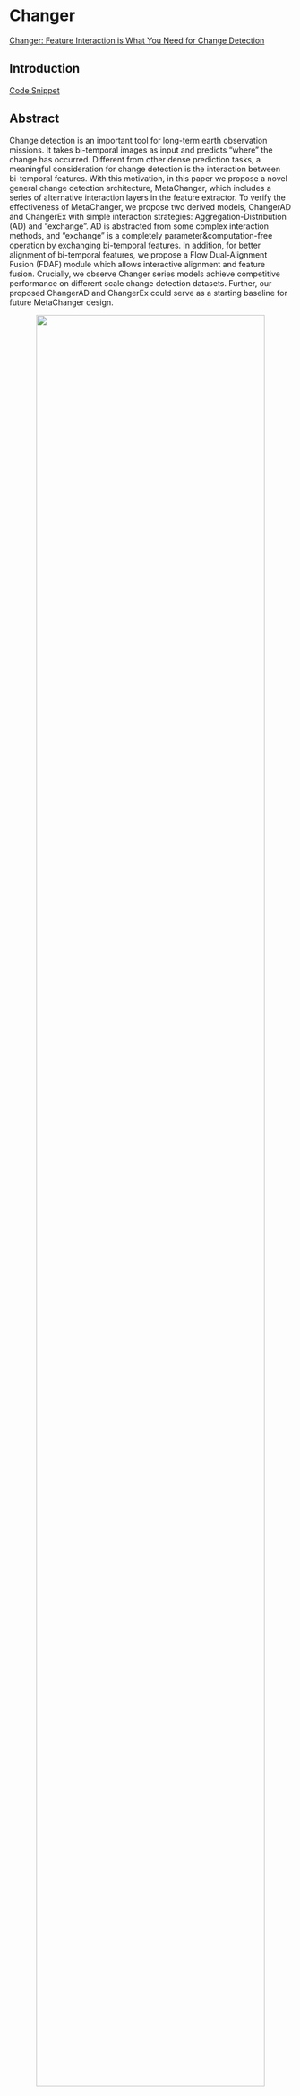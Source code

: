 # Changer

[Changer: Feature Interaction is What You Need for Change Detection](https://arxiv.org/abs/2209.08290)

## Introduction

[Code Snippet](https://github.com/likyoo/open-cd/blob/main/opencd/models/decode_heads/changer.py#L151)

## Abstract
Change detection is an important tool for long-term earth observation missions. It takes bi-temporal images as input and predicts “where” the change has occurred. Different from other dense prediction tasks, a meaningful consideration for change detection is the interaction between bi-temporal features. With this motivation, in this paper we propose a novel general change detection architecture, MetaChanger, which includes a series of alternative interaction layers in the feature extractor. To verify the effectiveness of MetaChanger, we propose two derived models, ChangerAD and ChangerEx with simple interaction strategies: Aggregation-Distribution (AD) and “exchange”. AD is abstracted from some complex interaction methods, and “exchange” is a completely parameter&computation-free operation by exchanging bi-temporal features. In addition, for better alignment of bi-temporal features, we propose a Flow Dual-Alignment Fusion (FDAF) module which allows interactive alignment and feature fusion. Crucially, we observe Changer series models achieve competitive performance on different scale change detection datasets. Further, our proposed ChangerAD and ChangerEx could serve as a starting baseline for future MetaChanger design.

<!-- [IMAGE] -->

<div align=center>
<img src="https://user-images.githubusercontent.com/44317497/192922229-9a9480c2-cb12-42e5-84e6-92ee1df1f775.png" width="90%"/>
</div>

```bibtex
@article{fang2022changer,
  title={Changer: Feature Interaction is What You Need for Change Detection},
  author={Fang, Sheng and Li, Kaiyu and Li, Zhe},
  journal={arXiv preprint arXiv:2209.08290},
  year={2022}
}
```

## Results and models

### S2Looking

|  Method   | Backbone | Crop Size | Lr schd | Mem (GB) | Precision | Recall | F1-Score |  IoU  |                            config                            |                           download                           |
| :-------: | :------: | :-------: | :-----: | :------: | :-------: | :----: | :------: | :---: | :----------------------------------------------------------: | :----------------------------------------------------------: |
| ChangerEx |   r18    |  512x512  |  80000  |    -     |   75.04   | 59.35  |  66.28   | 49.57 | [config](https://github.com/likyoo/open-cd/blob/main/configs/changer/changer_ex_r18_512x512_80k_s2looking.py) | [model](https://drive.google.com/file/d/1yR-ORxgj7Hjm-J83Htv0rQiNc6w8x1Gs/view?usp=sharing) \| [log](https://drive.google.com/file/d/1JWGh_N7GqSi9kodbK_MhRhYON7suJG7u/view?usp=sharing) |
| ChangerEx |   s50    |  512x512  |  80000  |    -     |   74.63   | 61.08  |  67.18   | 50.58 | [config](https://github.com/likyoo/open-cd/blob/main/configs/changer/changer_ex_s50_512x512_80k_s2looking.py) | [model](https://drive.google.com/file/d/1JLZ95FJD32zpTAT3BBvy4YnzFuaC_wXF/view?usp=sharing) \| [log](https://drive.google.com/file/d/1XpMIyVbrFZOVxeMWk3pGIOz6X92UDvzz/view?usp=sharing) |
| ChangerEx |   s101   |  512x512  |  80000  |    -     |   74.40   | 61.95  |  67.61   | 51.07 | [config](https://github.com/likyoo/open-cd/blob/main/configs/changer/changer_ex_s101_512x512_80k_s2looking.py) | [model](https://drive.google.com/file/d/1PevW2rQZILEmPyW6YRxu3D33-GkT1YJ7/view?usp=sharing) \| [log](https://drive.google.com/file/d/1bIaxr-bbKSEyCHg6mo05zoKOm8rXARps/view?usp=sharing) |
| ChangerEx |  MIT-B0  |  512x512  |  80000  |    -     |   73.01   | 62.04  |  67.08   | 50.47 | [config](https://github.com/likyoo/open-cd/blob/main/configs/changer/changer_ex_mit-b0_512x512_80k_s2looking.py) | [model](https://drive.google.com/file/d/1RE2R0aAQkcmXNbJk9ef8z7Cx_UBZW-ur/view?usp=sharing) |



### LEVIR-CD

|  Method   | Backbone | Crop Size | Lr schd | Mem (GB) | Precision | Recall | F1-Score |  IoU  |                            config                            |                           download                           |
| :-------: | :------: | :-------: | :-----: | :------: | :-------: | :----: | :------: | :---: | :----------------------------------------------------------: | :----------------------------------------------------------: |
| ChangerEx |   r18    |  512x512  |  40000  |    -     |   92.86   | 90.78  |  91.81   | 84.86 | [config](https://github.com/likyoo/open-cd/blob/main/configs/changer/changer_ex_r18_512x512_40k_levircd.py) | [model](https://drive.google.com/file/d/1SZ8DBgBryJ63X9AU0AQvaJ2ZH3oQHQHe/view?usp=sharing) \| [log](https://drive.google.com/file/d/1p-JHDB0yjzyFf4LsSAkw9_jfAf8o2Ce5/view?usp=sharing) |
| ChangerEx |   s50    |  512x512  |  40000  |    -     |   93.47   | 90.95  |  92.19   | 85.51 | [config](https://github.com/likyoo/open-cd/blob/main/configs/changer/changer_ex_s50_512x512_40k_levircd.py) | [model](https://drive.google.com/file/d/1rnQjWrMShB2bHOjMqARyhGn0p-nQFiaB/view?usp=sharing) \| [log](https://drive.google.com/file/d/1sRyKvVBJghjPRjq4cqt_qYdSbxxJIIsj/view?usp=sharing) |
| ChangerEx |   s101   |  512x512  |  40000  |    -     |   93.38   | 91.31  |  92.33   | 85.76 | [config](https://github.com/likyoo/open-cd/blob/main/configs/changer/changer_ex_s101_512x512_40k_levircd.py) | [model](https://drive.google.com/file/d/128FVQL-93oN5lUMGuqDcmPU-80RiXBhn/view?usp=sharing) \| [log](https://drive.google.com/file/d/18qcXeyC6rq-l04vS5I5n3VAhh0HsCxFF/view?usp=sharing) |
| ChangerEx |  MIT-B0  |  512x512  |  40000  |    -     |   93.61   | 90.56  |  92.06   | 85.29 | [config](https://github.com/likyoo/open-cd/blob/main/configs/changer/changer_ex_mit-b0_512x512_40k_levircd.py) | [model](https://drive.google.com/file/d/1AXzgxCBKl1EHY3I7wtLbGyIwtby2htgq/view?usp=sharing) |


- All metrics are based on the category "change".
- All scores are computed on the test set.
- The performance of `MIT-B0` is unstable. `ChangerEx` with `MIT-B0` may fluctuate about 0.5 F1-Score.
